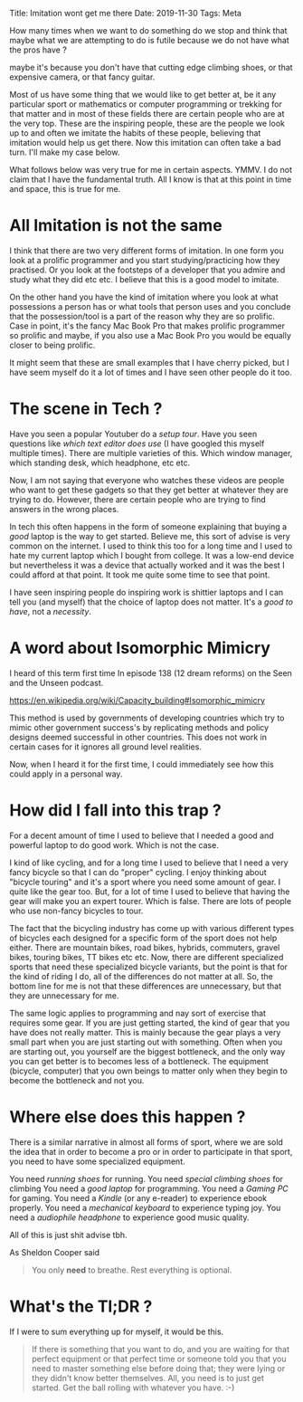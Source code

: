 Title: Imitation wont get me there
Date: 2019-11-30
Tags: Meta


How many times when we want to do something do we stop and think that
maybe what we are attempting to do is futile because we do not have
what the pros have ?

maybe it's because you don't have that cutting edge climbing shoes, or
that expensive camera, or that fancy guitar.

Most of us have some thing that we would like to get better at, be it
any particular sport or mathematics or computer programming or
trekking for that matter and in most of these fields there are certain
people who are at the very top. These are the inspiring people, these
are the people we look up to and often we imitate the habits of these
people, believing that imitation would help us get there. Now this
imitation can often take a bad turn. I'll make my case below.

What follows below was very true for me in certain aspects. YMMV. I do
not claim that I have the fundamental truth. All I know is that at
this point in time and space, this is true for me.


# All Imitation is not the same

I think that there are two very different forms of imitation. In one
form you look at a prolific programmer and you start
studying/practicing how they practised. Or you look at the footsteps
of a developer that you admire and study what they did etc etc. I
believe that this is a good model to imitate.

On the other hand you have the kind of imitation where you look at
what possessions a person has or what tools that person uses and you
conclude that the possession/tool is a part of the reason why they are
so prolific. Case in point, it's the fancy Mac Book Pro that makes
prolific programmer so prolific and maybe, if you also use a Mac Book
Pro you would be equally closer to being prolific.

It might seem that these are small examples that I have cherry picked,
but I have seem myself do it a lot of times and I have seen other
people do it too.

# The scene in Tech ?

Have you seen a popular Youtuber do a _setup tour_. Have you seen
questions like _which text editor does <insert person here> use_ (I
have googled this myself multiple times). There are multiple varieties
of this. Which window manager, which standing desk, which headphone,
etc etc.

Now, I am not saying that everyone who watches these videos are people
who want to get these gadgets so that they get better at whatever they
are trying to do. However, there are certain people who are trying to
find answers in the wrong places.

In tech this often happens in the form of someone explaining that
buying a _good_ laptop is the way to get started. Believe me, this
sort of advise is very common on the internet. I used to think this
too for a long time and I used to hate my current laptop which I
bought from college. It was a low-end device but nevertheless it was a
device that actually worked and it was the best I could afford at that
point. It took me quite some time to see that point.

I have seen inspiring people do inspiring work is shittier laptops and
I can tell you (and myself) that the choice of laptop does not
matter. It's a _good to have_, not a _necessity_.

# A word about Isomorphic Mimicry #

I heard of this term first time In episode 138 (12 dream reforms) on
the Seen and the Unseen podcast.

https://en.wikipedia.org/wiki/Capacity_building#Isomorphic_mimicry

This method is used by governments of developing countries which try
to mimic other government success's by replicating methods and policy
designs deemed successful in other countries. This does not work in
certain cases for it ignores all ground level realities.

Now, when I heard it for the first time, I could immediately see how
this could apply in a personal way.

# How did I fall into this trap ?

For a decent amount of time I used to believe that I needed a good and
powerful laptop to do good work. Which is not the case. 

I kind of like cycling, and for a long time I used to believe that I
need a very fancy bicycle so that I can do "proper" cycling. I enjoy
thinking about "bicycle touring" and it's a sport where you need some
amount of gear. I quite like the gear too. But, for a lot of time I
used to believe that having the gear will make you an expert
tourer. Which is false. There are lots of people who use non-fancy
bicycles to tour.

The fact that the bicycling industry has come up with various
different types of bicycles each designed for a specific form of the
sport does not help either. There are mountain bikes, road bikes,
hybrids, commuters, gravel bikes, touring bikes, TT bikes etc
etc. Now, there are different specialized sports that need these
specialized bicycle variants, but the point is that for the kind of
riding I do, all of the differences do not matter at all. So, the
bottom line for me is not that these differences are unnecessary, but
that they are unnecessary for me.

The same logic applies to programming and nay sort of exercise that
requires some gear. If you are just getting started, the kind of gear
that you have does not really matter. This is mainly because the gear
plays a very small part when you are just starting out with
something. Often when you are starting out, you yourself are the
biggest bottleneck, and the only way you can get better is to becomes
less of a bottleneck. The equipment (bicycle, computer) that you own
beings to matter only when they begin to become the bottleneck and not
you.


# Where else does this happen ?

There is a similar narrative in almost all forms of sport, where we
are sold the idea that in order to become a pro or in order to
participate in that sport, you need to have some specialized
equipment.

You need _running shoes_ for running.
You need _special climbing shoes_ for climbing
You need a _good laptop_ for programming.
You need a _Gaming PC_ for gaming.
You need a _Kindle_ (or any e-reader) to experience ebook properly. 
You need a _mechanical keyboard_ to experience typing joy.
You need a _audiophile headphone_ to experience good music quality.

All of this is just shit advise tbh.

As Sheldon Cooper said
> You only __need__ to breathe. Rest everything is optional. 

# What's the Tl;DR ?
If I were to sum everything up for myself, it would be this. 

> If there is something that you want to do, and you are waiting for
> that perfect equipment or that perfect time or someone told you that
> you need to master something else before doing that; they were lying
> or they didn't know better themselves. All, you need is to just get
> started. Get the ball rolling with whatever you have. :-)




